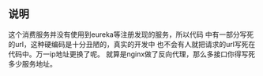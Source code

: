 ## 说明
这个消费服务并没有使用到eureka等注册发现的服务，所以代码
中有一部分写死的url，这种硬编码是十分丑陋的，真实的开发中
也不会有人就把请求的url写死在代码中。万一ip地址更换了呢。
就算是nginx做了反向代理，那么多接口你得写死多少服务地址。


